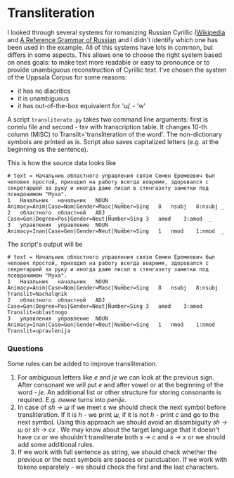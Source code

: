 # Transliteration

I looked through several systems for romanizing Russian Cyrillic ([Wikipedia]() and [A Reference Grammar of Russian](https://books.google.ru/books?id=-VFNWqXxRoMC&printsec=frontcover&hl=ru#v=onepage&q&f=false) and I didn't identify which one has been used in the example. All of this systems have lots in common, but differs in some aspects. This allows one to choose the right system based on ones goals: to make text more readable or easy to pronounce or to provide unambiguous reconstruction of Cyrillic text.
I've chosen the system of the Uppsala Corpus for some reasons:
- it has no diacritics
- it is unambiguous
- it has out-of-the-box equivalent for 'щ' - 'w'

A script `transliterate.py` takes two command line arguments: first is connlu file and second - tsv with transcription table. It changes 10-th column (MISC) to Translit='transliteration of the word'. The non-dictionary symbols are printed as is. Script also saves capitalized letters (e.g. at the beginning os the sentence).
  
This is how the source data looks like
```
# text = Начальник областного управления связи Семен Еремеевич был человек простой, приходил на работу всегда вовремя, здоровался с секретаршей за руку и иногда даже писал в стенгазету заметки под псевдонимом "Муха".
1	Начальник	начальник	NOUN	_	Animacy=Anim|Case=Nom|Gender=Masc|Number=Sing	8	nsubj	8:nsubj	_
2	областного	областной	ADJ	_	Case=Gen|Degree=Pos|Gender=Neut|Number=Sing	3	amod	3:amod	_
3	управления	управление	NOUN	_	Animacy=Inan|Case=Gen|Gender=Neut|Number=Sing	1	nmod	1:nmod	_
```
The script's output  will be
```
# text = Начальник областного управления связи Семен Еремеевич был человек простой, приходил на работу всегда вовремя, здоровался с секретаршей за руку и иногда даже писал в стенгазету заметки под псевдонимом "Муха".
1	Начальник	начальник	NOUN	_	Animacy=Anim|Case=Nom|Gender=Masc|Number=Sing	8	nsubj	8:nsubj	Translit=Nachalqnik
2	областного	областной	ADJ	_	Case=Gen|Degree=Pos|Gender=Neut|Number=Sing	3	amod	3:amod	Translit=oblastnogo
3	управления	управление	NOUN	_	Animacy=Inan|Case=Gen|Gender=Neut|Number=Sing	1	nmod	1:nmod	Translit=upravlenija
```
### Questions
Some rules can be added to improve transliteration.
1. For ambiguous letters like *e* and *je* we can look at the previous sign. After consonant we will put *e* and after vowel or at the beginning of the word - *je*. An additional list or other structure for storing consonants is required. E.g. *пение* turns into *penije*.
2. In case of *sh → ш*  if  we meet *s*  we should check the next  symbol  before transliteration. If it is *h* - we print *ш*, if it is not *h* - print *с* and go to the next symbol. Using this approach we should avoid an disambiguity *sh → ш*  or  *sh → сх* . We may know about the target language that it doesn't have *сх* or we shouldn't transliterate both *s → с* and *s → х* or we should add some additional rules.
3. If we work with full sentence as string, we should check whether the previous or the next symbols are spaces or punctuation. If we work with tokens separately - we should check the first and the last characters.